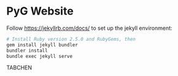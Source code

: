 # PyG Website

Follow https://jekyllrb.com/docs/ to set up the jekyll environment:

```bash
# Install Ruby version 2.5.0 and RubyGems, then
gem install jekyll bundler
bundler install
bundle exec jekyll serve
```

TABCHEN
